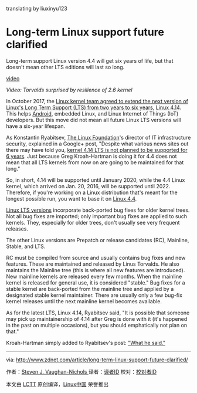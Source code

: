 translating by liuxinyu123      

Long-term Linux support future clarified
============================================================

Long-term support Linux version 4.4 will get six years of life, but that doesn't mean other LTS editions will last so long.

[video](http://www.zdnet.com/video/video-torvalds-surprised-by-resilience-of-2-6-kernel-1/)

 _Video: Torvalds surprised by resilience of 2.6 kernel_ 

In October 2017, the [Linux kernel team agreed to extend the next version of Linux's Long Term Support (LTS) from two years to six years][5], [Linux 4.14][6]. This helps [Android][7], embedded Linux, and Linux Internet of Things (IoT) developers. But this move did not mean all future Linux LTS versions will have a six-year lifespan.

As Konstantin Ryabitsev, [The Linux Foundation][8]'s director of IT infrastructure security, explained in a Google+ post, "Despite what various news sites out there may have told you, [kernel 4.14 LTS is not planned to be supported for 6 years][9]. Just because Greg Kroah-Hartman is doing it for 4.4 does not mean that all LTS kernels from now on are going to be maintained for that long."

So, in short, 4.14 will be supported until January 2020, while the 4.4 Linux kernel, which arrived on Jan. 20, 2016, will be supported until 2022\. Therefore, if you're working on a Linux distribution that's meant for the longest possible run, you want to base it on [Linux 4.4][10].

[Linux LTS versions][11] incorporate back-ported bug fixes for older kernel trees. Not all bug fixes are imported; only important bug fixes are applied to such kernels. They, especially for older trees, don't usually see very frequent releases.

The other Linux versions are Prepatch or release candidates (RC), Mainline, Stable, and LTS.

RC must be compiled from source and usually contains bug fixes and new features. These are maintained and released by Linus Torvalds. He also maintains the Mainline tree (this is where all new features are introduced). New mainline kernels are released every few months. When the mainline kernel is released for general use, it is considered "stable." Bug fixes for a stable kernel are back-ported from the mainline tree and applied by a designated stable kernel maintainer. There are usually only a few bug-fix kernel releases until the next mainline kernel becomes available.

As for the latest LTS, Linux 4.14, Ryabitsev said, "It is possible that someone may pick up maintainership of 4.14 after Greg is done with it (it's happened in the past on multiple occasions), but you should emphatically not plan on that."

Kroah-Hartman simply added to Ryabitsev's post: ["What he said."][12]

--------------------------------------------------------------------------------

via: http://www.zdnet.com/article/long-term-linux-support-future-clarified/

作者：[Steven J. Vaughan-Nichols ][a]
译者：[译者ID](https://github.com/译者ID)
校对：[校对者ID](https://github.com/校对者ID)

本文由 [LCTT](https://github.com/LCTT/TranslateProject) 原创编译，[Linux中国](https://linux.cn/) 荣誉推出

[a]:http://www.zdnet.com/meet-the-team/us/steven-j-vaughan-nichols/
[1]:http://www.zdnet.com/article/long-term-linux-support-future-clarified/#comments-eb4f0633-955f-4fec-9e56-734c34ee2bf2
[2]:http://www.zdnet.com/article/the-tension-between-iot-and-erp/
[3]:http://www.zdnet.com/article/the-tension-between-iot-and-erp/
[4]:http://www.zdnet.com/article/the-tension-between-iot-and-erp/
[5]:http://www.zdnet.com/article/long-term-support-linux-gets-a-longer-lease-on-life/
[6]:http://www.zdnet.com/article/the-new-long-term-linux-kernel-linux-4-14-has-arrived/
[7]:https://www.android.com/
[8]:https://www.linuxfoundation.org/
[9]:https://plus.google.com/u/0/+KonstantinRyabitsev/posts/Lq97ZtL8Xw9
[10]:http://www.zdnet.com/article/whats-new-and-nifty-in-linux-4-4/
[11]:https://www.kernel.org/releases.html
[12]:https://plus.google.com/u/0/+gregkroahhartman/posts/ZUcSz3Sn1Hc
[13]:http://www.zdnet.com/meet-the-team/us/steven-j-vaughan-nichols/
[14]:http://www.zdnet.com/meet-the-team/us/steven-j-vaughan-nichols/
[15]:http://www.zdnet.com/blog/open-source/
[16]:http://www.zdnet.com/topic/enterprise-software/
